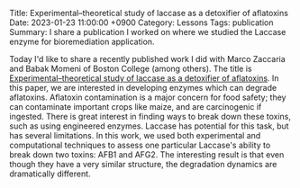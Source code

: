 Title: Experimental–theoretical study of laccase as a detoxifier of aflatoxins 
Date: 2023-01-23 11:00:00 +0900
Category: Lessons
Tags: publication
Summary: I share a publication I worked on where we studied the Laccase enzyme for bioremediation application.

Today I'd like to share a recently published work I did with Marco Zaccaria and Babak Momeni of Boston College (among others). The title is [Experimental–theoretical study of laccase as a detoxifier of aflatoxins](https://www.nature.com/articles/s41598-023-27519-1). In this paper, we are interested in developing enzymes which can degrade aflatoxins. Aflatoxin contamination is a major concern for food safety; they can contaminate important crops like maize, and are carcinogenic if ingested. There is great interest in finding ways to break down these toxins, such as using engineered enzymes. Laccase has potential for this task, but has several limitations. In this work, we used both experimental and computational techniques to assess one particular Laccase's ability to break down two toxins: AFB1 and AFG2. The interesting result is that even though they have a very similar structure, the degradation dynamics are dramatically different. 
